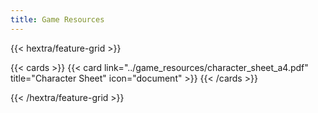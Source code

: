 ```yaml
---
title: Game Resources
---
```


{{< hextra/feature-grid >}}

  {{< cards >}}
    {{< card link="../game_resources/character_sheet_a4.pdf" title="Character Sheet" icon="document" >}}
  {{< /cards >}}

{{< /hextra/feature-grid >}}
